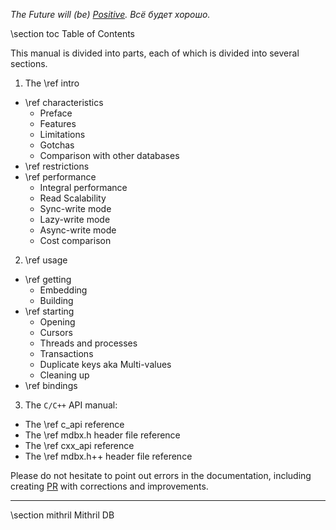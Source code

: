 
_The Future will (be) [Positive](https://www.ptsecurity.com). Всё будет хорошо._

\section toc Table of Contents

This manual is divided into parts,
each of which is divided into several sections.

1. The \ref intro
  - \ref characteristics
    - Preface
    - Features
    - Limitations
    - Gotchas
    - Comparison with other databases
  - \ref restrictions
  - \ref performance
    - Integral performance
    - Read Scalability
    - Sync-write mode
    - Lazy-write mode
    - Async-write mode
    - Cost comparison
2. \ref usage
  - \ref getting
    - Embedding
    - Building
  - \ref starting
    - Opening
    - Cursors
    - Threads and processes
    - Transactions
    - Duplicate keys aka Multi-values
    - Cleaning up
  - \ref bindings

3. The `C/C++` API manual:
  - The \ref c_api reference
  - The \ref mdbx.h header file reference
  - The \ref cxx_api reference
  - The \ref mdbx.h++ header file reference

Please do not hesitate to point out errors in the documentation,
including creating [PR](https://help.github.com/en/github/collaborating-with-issues-and-pull-requests/proposing-changes-to-your-work-with-pull-requests) with corrections and improvements.

---

\section mithril Mithril DB
